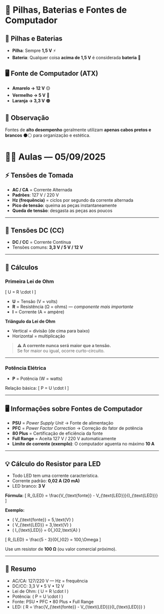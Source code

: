 # 🔋 Pilhas, Baterias e Fontes de Computador

## 🔹 Pilhas e Baterias
- **Pilha**: Sempre **1,5 V** ⚡  
- **Bateria**: Qualquer coisa **acima de 1,5 V** é considerada **bateria** 🔋

## 🖥️ Fonte de Computador (ATX)
- **Amarelo → 12 V** 🟡  
- **Vermelho → 5 V** 🔴  
- **Laranja → 3,3 V** 🟠  

## 📝 Observação
Fontes de **alto desempenho** geralmente utilizam **apenas cabos pretos e brancos** ⚫⚪ para organização e estética.

# 🧑‍🏫 Aulas — 05/09/2025

## ⚡ Tensões de Tomada
- **AC / CA** = Corrente Alternada  
- **Padrões**: 127 V / 220 V  
- **Hz (frequência)** = ciclos por segundo da corrente alternada  
- **Pico de tensão**: queima as peças instantaneamente  
- **Queda de tensão**: desgasta as peças aos poucos  

---

## 🔋 Tensões DC (CC)
- **DC / CC** = Corrente Contínua  
- Tensões comuns: **3,3 V / 5 V / 12 V**

---

## 🧮 Cálculos

### Primeira Lei de Ohm
\[
U = R \cdot I
\]
- **U** = Tensão (V = volts)  
- **R** = Resistência (Ω = ohms) — *componente mais importante*  
- **I** = Corrente (A = ampère)  

**Triângulo da Lei de Ohm**  
- Vertical = divisão (de cima para baixo)  
- Horizontal = multiplicação  

> ⚠️ **A corrente nunca será maior que a tensão.**  
> Se for maior ou igual, ocorre curto-circuito.

---

### Potência Elétrica
- **P** = Potência (W = watts)

Relação básica:
\[
P = U \cdot I
\]

---

## 🖥️ Informações sobre Fontes de Computador
- **PSU** = *Power Supply Unit* → Fonte de alimentação  
- **PFC** = *Power Factor Correction* → Correção do fator de potência  
- **80 Plus** = Certificação de eficiência da fonte  
- **Full Range** = Aceita 127 V / 220 V automaticamente  
- **Limite de corrente (exemplo)**: O computador aguenta no máximo **10 A**  

---

## 💡 Cálculo do Resistor para LED
- Todo LED tem uma corrente característica.  
- Corrente padrão: **0,02 A (20 mA)**  
- LED branco: **3 V**

**Fórmula:**
\[
R_{LED} = \frac{V_{\text{fonte}} - V_{\text{LED}}}{I_{\text{LED}}}
\]

**Exemplo:**  
- \( V_{\text{fonte}} = 5\,\text{V} \)  
- \( V_{\text{LED}} = 3\,\text{V} \)  
- \( I_{\text{LED}} = 0{,}02\,\text{A} \)  

\[
R_{LED} = \frac{5 - 3}{0{,}02} = 100\,\Omega
\]

Use um resistor de **100 Ω** (ou valor comercial próximo).

---

## 📌 Resumo
- AC/CA: 127/220 V — Hz = frequência  
- DC/CC: 3,3 V • 5 V • 12 V  
- Lei de Ohm: \( U = R \cdot I \)  
- Potência: \( P = U \cdot I \)  
- Fonte: PSU • PFC • 80 Plus • Full Range  
- LED: \( R = \frac{V_{\text{fonte}} - V_{\text{LED}}}{I_{\text{LED}}} \)

 
